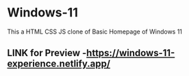 # Windows-11
This a HTML CSS JS clone of Basic Homepage of Windows 11

## LINK for Preview -https://windows-11-experience.netlify.app/
